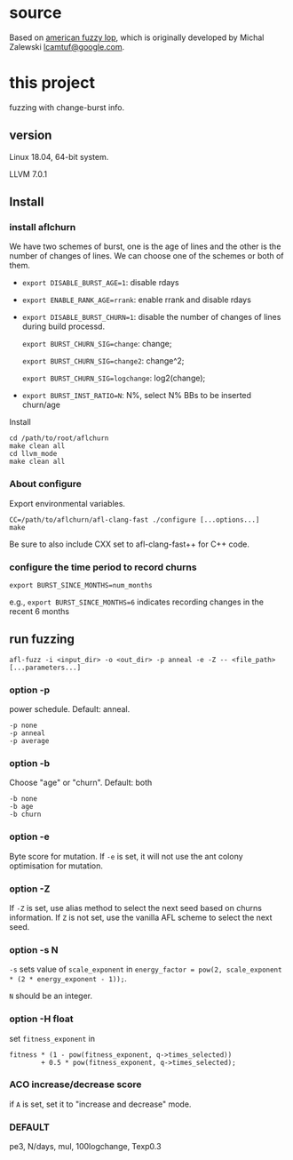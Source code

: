 # source
Based on [american fuzzy lop](https://github.com/google/AFL), which is originally developed by Michal Zalewski <lcamtuf@google.com>.

# this project

fuzzing with change-burst info.

## version
Linux 18.04, 64-bit system. 

LLVM 7.0.1


## Install

   
### install aflchurn
We have two schemes of burst, one is the age of lines and the other is the number of changes of lines. 
We can choose one of the schemes or both of them.
- `export DISABLE_BURST_AGE=1`: disable rdays
- `export ENABLE_RANK_AGE=rrank`: enable rrank and disable rdays

- `export DISABLE_BURST_CHURN=1`: disable the number of changes of lines during build processd.

    `export BURST_CHURN_SIG=change`: change; 

    `export BURST_CHURN_SIG=change2`: change^2;

    `export BURST_CHURN_SIG=logchange`: log2(change);

- `export BURST_INST_RATIO=N`: N%, select N% BBs to be inserted churn/age


Install

    cd /path/to/root/aflchurn
    make clean all
    cd llvm_mode
    make clean all


### About configure
Export environmental variables.
    
    CC=/path/to/aflchurn/afl-clang-fast ./configure [...options...]
    make

Be sure to also include CXX set to afl-clang-fast++ for C++ code.

### configure the time period to record churns

    export BURST_SINCE_MONTHS=num_months

e.g., `export BURST_SINCE_MONTHS=6` indicates recording changes in the recent 6 months

## run fuzzing

    afl-fuzz -i <input_dir> -o <out_dir> -p anneal -e -Z -- <file_path> [...parameters...]

### option -p
power schedule. Default: anneal.

    -p none
    -p anneal
    -p average

### option -b
Choose "age" or "churn". Default: both

    -b none
    -b age
    -b churn

### option -e
Byte score for mutation. 
If `-e` is set, it will not use the ant colony optimisation for mutation.

### option -Z
If `-Z` is set, use alias method to select the next seed based on churns information.
If `Z` is not set, use the vanilla AFL scheme to select the next seed.

### option -s N
`-s` sets value of `scale_exponent` in `energy_factor = pow(2, scale_exponent * (2 * energy_exponent - 1));`.

`N` should be an integer.


### option -H float
set `fitness_exponent` in

```
fitness * (1 - pow(fitness_exponent, q->times_selected)) 
        + 0.5 * pow(fitness_exponent, q->times_selected);
```
### ACO increase/decrease score
if `A` is set, set it to "increase and decrease" mode.

### DEFAULT
pe3, N/days, mul, 100logchange, Texp0.3
